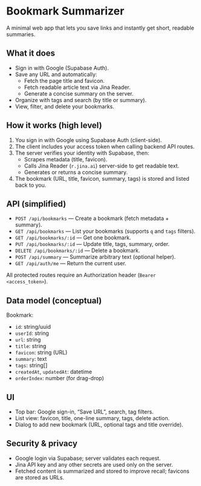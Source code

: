 # Bookmark Summarizer

A minimal web app that lets you save links and instantly get short, readable summaries.

## What it does

- Sign in with Google (Supabase Auth).
- Save any URL and automatically:
  - Fetch the page title and favicon.
  - Fetch readable article text via Jina Reader.
  - Generate a concise summary on the server.
- Organize with tags and search (by title or summary).
- View, filter, and delete your bookmarks.

## How it works (high level)

1. You sign in with Google using Supabase Auth (client-side).
2. The client includes your access token when calling backend API routes.
3. The server verifies your identity with Supabase, then:
   - Scrapes metadata (title, favicon).
   - Calls Jina Reader (`r.jina.ai`) server-side to get readable text.
   - Generates or returns a concise summary.
4. The bookmark (URL, title, favicon, summary, tags) is stored and listed back to you.

## API (simplified)

- `POST /api/bookmarks` — Create a bookmark (fetch metadata + summary).
- `GET /api/bookmarks` — List your bookmarks (supports `q` and `tags` filters).
- `GET /api/bookmarks/:id` — Get one bookmark.
- `PUT /api/bookmarks/:id` — Update title, tags, summary, order.
- `DELETE /api/bookmarks/:id` — Delete a bookmark.
- `POST /api/summary` — Summarize arbitrary text (optional helper).
- `GET /api/auth/me` — Return the current user.

All protected routes require an Authorization header (`Bearer <access_token>`).

## Data model (conceptual)

Bookmark:
- `id`: string/uuid
- `userId`: string
- `url`: string
- `title`: string
- `favicon`: string (URL)
- `summary`: text
- `tags`: string[]
- `createdAt`, `updatedAt`: datetime
- `orderIndex`: number (for drag-drop)

## UI

- Top bar: Google sign-in, “Save URL”, search, tag filters.
- List view: favicon, title, one-line summary, tags, delete action.
- Dialog to add new bookmark (URL, optional tags and title override).

## Security & privacy

- Google login via Supabase; server validates each request.
- Jina API key and any other secrets are used only on the server.
- Fetched content is summarized and stored to improve recall; favicons are stored as URLs.

